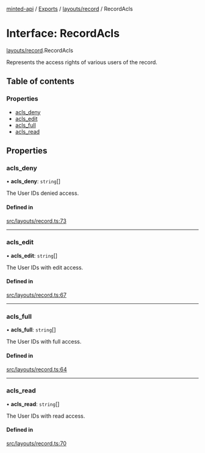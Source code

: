 [minted-api](../README.md) / [Exports](../modules.md) / [layouts/record](../modules/layouts_record.md) / RecordAcls

# Interface: RecordAcls

[layouts/record](../modules/layouts_record.md).RecordAcls

Represents the access rights of various users of the record.

## Table of contents

### Properties

- [acls\_deny](layouts_record.RecordAcls.md#acls_deny)
- [acls\_edit](layouts_record.RecordAcls.md#acls_edit)
- [acls\_full](layouts_record.RecordAcls.md#acls_full)
- [acls\_read](layouts_record.RecordAcls.md#acls_read)

## Properties

### acls\_deny

• **acls\_deny**: `string`[]

The User IDs denied access.

#### Defined in

[src/layouts/record.ts:73](https://github.com/ianzepp/minted-api-ts/blob/ce6db2f/src/layouts/record.ts#L73)

___

### acls\_edit

• **acls\_edit**: `string`[]

The User IDs with edit access.

#### Defined in

[src/layouts/record.ts:67](https://github.com/ianzepp/minted-api-ts/blob/ce6db2f/src/layouts/record.ts#L67)

___

### acls\_full

• **acls\_full**: `string`[]

The User IDs with full access.

#### Defined in

[src/layouts/record.ts:64](https://github.com/ianzepp/minted-api-ts/blob/ce6db2f/src/layouts/record.ts#L64)

___

### acls\_read

• **acls\_read**: `string`[]

The User IDs with read access.

#### Defined in

[src/layouts/record.ts:70](https://github.com/ianzepp/minted-api-ts/blob/ce6db2f/src/layouts/record.ts#L70)
